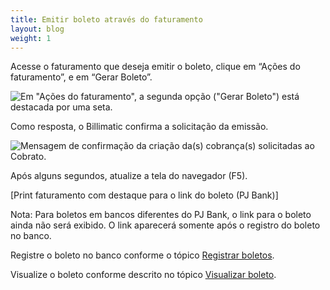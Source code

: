 ```yaml
---
title: Emitir boleto através do faturamento
layout: blog
weight: 1
---
```

Acesse o faturamento que deseja emitir o boleto, clique em “Ações do faturamento”, e em “Gerar Boleto”.

![Em "Ações do faturamento", a segunda opção ("Gerar Boleto") está destacada por uma seta.](/images/uploads/emitir-boleto-através-do-faturamento-1.png "Emitir boleto através do faturamento - 1")

Como resposta, o Billimatic confirma a solicitação da emissão.

![Mensagem de confirmação da criação da(s) cobrança(s) solicitadas ao Cobrato.](/images/uploads/emitir-boleto-através-do-faturamento-2.png "Emitir boleto através do faturamento - 2")

Após alguns segundos, atualize a tela do navegador (F5).

\[Print faturamento com destaque para o link do boleto (PJ Bank)]

Nota: Para boletos em bancos diferentes do PJ Bank, o link para o boleto ainda não será exibido. O link aparecerá somente após o registro do boleto no banco.

Registre o boleto no banco conforme o tópico [Registrar boletos](/docs/boleto/configure-seus-boletos/registrar-boletos/).

Visualize o boleto conforme descrito no tópico [Visualizar boleto](/docs/boleto/configure-seus-boletos/visualizar-boleto/).